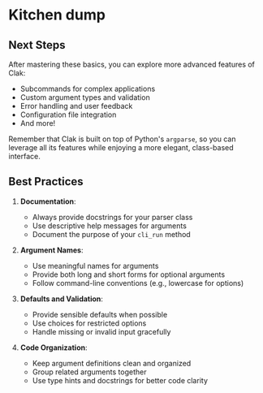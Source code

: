 # Kitchen dump



## Next Steps

After mastering these basics, you can explore more advanced features of Clak:

- Subcommands for complex applications
- Custom argument types and validation
- Error handling and user feedback
- Configuration file integration
- And more!

Remember that Clak is built on top of Python's `argparse`, so you can leverage all its features while enjoying a more elegant, class-based interface. 




## Best Practices

1. **Documentation**:
   - Always provide docstrings for your parser class
   - Use descriptive help messages for arguments
   - Document the purpose of your `cli_run` method

2. **Argument Names**:
   - Use meaningful names for arguments
   - Provide both long and short forms for optional arguments
   - Follow command-line conventions (e.g., lowercase for options)

3. **Defaults and Validation**:
   - Provide sensible defaults when possible
   - Use choices for restricted options
   - Handle missing or invalid input gracefully

4. **Code Organization**:
   - Keep argument definitions clean and organized
   - Group related arguments together
   - Use type hints and docstrings for better code clarity